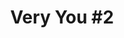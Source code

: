 ---
id_key: q
image: image_00018.jpg
thumbnail: thumb_image_00018.jpg
title: 'Very You #2'
dimensions: " 400 × 400"
medium: Acrylic on wooden panel
year: '2000'
artist: Willian Hilaire  
notes: ephemeral nature of the human condition
galleries: orange
permalink: "/new/q.html"
layout: single-work
---
